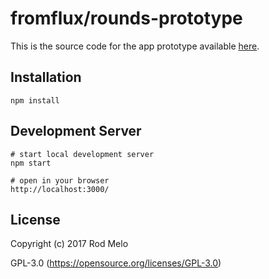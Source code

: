 # fromflux/rounds-prototype

This is the source code for the app prototype available [here](http://rounds-prototype.herokuapp.com/).

## Installation

```
npm install
```

## Development Server
```
# start local development server
npm start

# open in your browser
http://localhost:3000/
```

## License

Copyright (c) 2017 Rod Melo

GPL-3.0 (https://opensource.org/licenses/GPL-3.0)